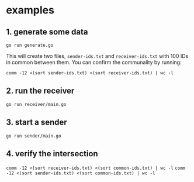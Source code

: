 # examples

## 1. generate some data
`go run generate.go`

This will create two files, `sender-ids.txt` and `receiver-ids.txt` with 100 IDs in common between them. You can confirm the communality by running:

`comm -12 <(sort sender-ids.txt) <(sort receiver-ids.txt) | wc -l`

## 2. run the receiver
`go run receiver/main.go`

## 3. start a sender
`go run sender/main.go`

## 4. verify the intersection
`comm -12 <(sort receiver-ids.txt) <(sort common-ids.txt) | wc -l`
`comm -12 <(sort sender-ids.txt) <(sort common-ids.txt) | wc -l`

